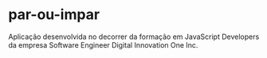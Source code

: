 # par-ou-impar
Aplicação desenvolvida no decorrer da formação em JavaScript Developers da empresa Software Engineer Digital Innovation One Inc.
